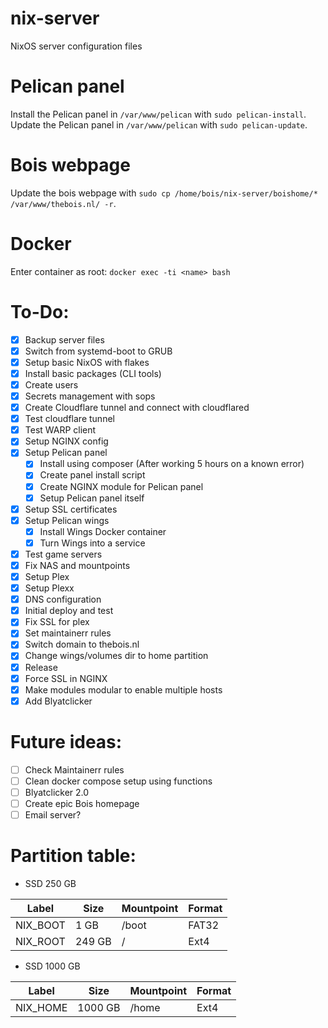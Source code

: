 # nix-server
NixOS server configuration files

# Pelican panel
Install the Pelican panel in ```/var/www/pelican``` with ```sudo pelican-install```. \
Update the Pelican panel in ```/var/www/pelican``` with ```sudo pelican-update```. 

# Bois webpage
Update the bois webpage with ```sudo cp /home/bois/nix-server/boishome/* /var/www/thebois.nl/ -r```.

# Docker
Enter container as root: ```docker exec -ti <name> bash```

# To-Do: 
- [X] Backup server files 
- [X] Switch from systemd-boot to GRUB
- [X] Setup basic NixOS with flakes
- [X] Install basic packages (CLI tools)
- [X] Create users
- [X] Secrets management with sops
- [X] Create Cloudflare tunnel and connect with cloudflared
- [X] Test cloudflare tunnel 
- [X] Test WARP client
- [X] Setup NGINX config
- [X] Setup Pelican panel
   - [X] Install using composer (After working 5 hours on a known error)
   - [X] Create panel install script
   - [X] Create NGINX module for Pelican panel
   - [X] Setup Pelican panel itself 
- [X] Setup SSL certificates 
- [X] Setup Pelican wings
  - [X] Install Wings Docker container
  - [X] Turn Wings into a service
- [X] Test game servers 
- [X] Fix NAS and mountpoints
- [X] Setup Plex
- [X] Setup Plexx
- [X] DNS configuration
- [X] Initial deploy and test 
- [X] Fix SSL for plex
- [X] Set maintainerr rules
- [X] Switch domain to thebois.nl
- [X] Change wings/volumes dir to home partition
- [X] Release
- [X] Force SSL in NGINX
- [X] Make modules modular to enable multiple hosts
- [X] Add Blyatclicker

# Future ideas: 
- [ ] Check Maintainerr rules 
- [ ] Clean docker compose setup using functions 
- [ ] Blyatclicker 2.0
- [ ] Create epic Bois homepage
- [ ] Email server? 

# Partition table: 

- SSD 250 GB

| Label    	| Size   	| Mountpoint 	| Format 	|
|----------	|--------	|------------	|--------	|
| NIX_BOOT 	| 1 GB   	| /boot      	| FAT32  	|
| NIX_ROOT 	| 249 GB 	| /          	| Ext4   	|

- SSD 1000 GB

| Label    	| Size    	| Mountpoint 	| Format 	|
|----------	|---------	|------------	|--------	|
| NIX_HOME 	| 1000 GB 	| /home      	| Ext4   	|

